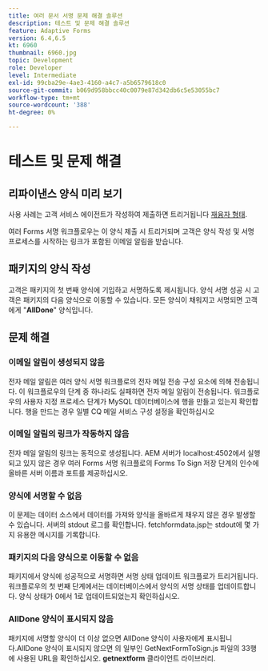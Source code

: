 ```yaml
---
title: 여러 문서 서명 문제 해결 솔루션
description: 테스트 및 문제 해결 솔루션
feature: Adaptive Forms
version: 6.4,6.5
kt: 6960
thumbnail: 6960.jpg
topic: Development
role: Developer
level: Intermediate
exl-id: 99cba29e-4ae3-4160-a4c7-a5b6579618c0
source-git-commit: b069d958bbcc40c0079e87d342db6c5e53055bc7
workflow-type: tm+mt
source-wordcount: '388'
ht-degree: 0%

---
```


# 테스트 및 문제 해결


## 리파이낸스 양식 미리 보기

사용 사례는 고객 서비스 에이전트가 작성하여 제출하면 트리거됩니다 [재융자 형태](http://localhost:4502/content/dam/formsanddocuments/formsandsigndemo/refinanceform/jcr:content?wcmmode=disabled).

여러 Forms 서명 워크플로우는 이 양식 제출 시 트리거되며 고객은 양식 작성 및 서명 프로세스를 시작하는 링크가 포함된 이메일 알림을 받습니다.

## 패키지의 양식 작성

고객은 패키지의 첫 번째 양식에 기입하고 서명하도록 제시됩니다. 양식 서명 성공 시 고객은 패키지의 다음 양식으로 이동할 수 있습니다. 모든 양식이 채워지고 서명되면 고객에게 &quot;**AllDone**&quot; 양식입니다.

## 문제 해결

### 이메일 알림이 생성되지 않음

전자 메일 알림은 여러 양식 서명 워크플로의 전자 메일 전송 구성 요소에 의해 전송됩니다. 이 워크플로우의 단계 중 하나라도 실패하면 전자 메일 알림이 전송됩니다. 워크플로우의 사용자 지정 프로세스 단계가 MySQL 데이터베이스에 행을 만들고 있는지 확인합니다. 행을 만드는 경우 일별 CQ 메일 서비스 구성 설정을 확인하십시오

### 이메일 알림의 링크가 작동하지 않음

전자 메일 알림의 링크는 동적으로 생성됩니다. AEM 서버가 localhost:4502에서 실행되고 있지 않은 경우 여러 Forms 서명 워크플로의 Forms To Sign 저장 단계의 인수에 올바른 서버 이름과 포트를 제공하십시오.

### 양식에 서명할 수 없음

이 문제는 데이터 소스에서 데이터를 가져와 양식을 올바르게 채우지 않은 경우 발생할 수 있습니다. 서버의 stdout 로그를 확인합니다. fetchformdata.jsp는 stdout에 몇 가지 유용한 메시지를 기록합니다.

### 패키지의 다음 양식으로 이동할 수 없음

패키지에서 양식에 성공적으로 서명하면 서명 상태 업데이트 워크플로가 트리거됩니다. 워크플로우의 첫 번째 단계에서는 데이터베이스에서 양식의 서명 상태를 업데이트합니다. 양식 상태가 0에서 1로 업데이트되었는지 확인하십시오.

### AllDone 양식이 표시되지 않음

패키지에 서명할 양식이 더 이상 없으면 AllDone 양식이 사용자에게 표시됩니다.AllDone 양식이 표시되지 않으면 의 일부인 GetNextFormToSign.js 파일의 33행에 사용된 URL을 확인하십시오. **getnextform** 클라이언트 라이브러리.
